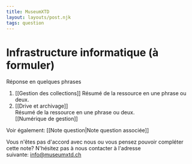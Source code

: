 ```yaml
---
title: MuseumXTD
layout: layouts/post.njk
tags: question
---
```

# Infrastructure informatique (à formuler)
Réponse en quelques phrases  
  
1. [[Gestion des collections]]
   Résumé de la ressource en une phrase ou deux.   
2. [[Drive et archivage]]  
   Résumé de la ressource en une phrase ou deux.  
[[Numérique de gestion]]

Voir également: [[Note question|Note question associée]]
 
Vous n'êtes pas d'accord avec nous ou vous pensez pouvoir compléter cette note? N'hésitez pas à nous contacter à l'adresse suivante: [info@museumxtd.ch](mailto:info@museumxtd.ch)